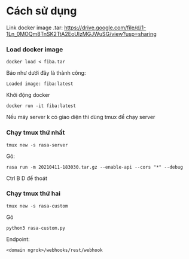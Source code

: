 # Cách sử dụng

Link docker image .tar:
https://drive.google.com/file/d/1-1Ln_0MOQm8TnSK2TtA2EoUlzMGJWuSG/view?usp=sharing

### Load docker image

```
docker load < fiba.tar
```

Báo như dưới đây là thành công:
```
Loaded image: fiba:latest
```

Khởi động docker

```
docker run -it fiba:latest
```

Nếu máy server k có giao diện thì dùng tmux để chạy server

### Chạy tmux thứ nhất

```
tmux new -s rasa-server
```

Gõ:
```
rasa run -m 20210411-183030.tar.gz --enable-api --cors "*" --debug
```
Ctrl B D để thoát

### Chạy tmux thứ hai

```
tmux new -s rasa-custom
```

Gõ

```
python3 rasa-custom.py
```

Endpoint:

```
<domain ngrok>/webhooks/rest/webhook
```
